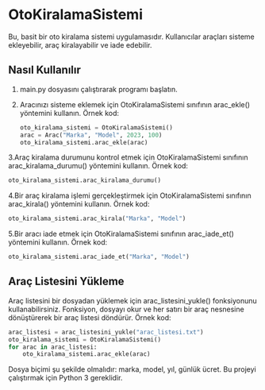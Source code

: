 # OtoKiralamaSistemi

Bu, basit bir oto kiralama sistemi uygulamasıdır. Kullanıcılar araçları sisteme ekleyebilir, araç kiralayabilir ve iade edebilir.

## Nasıl Kullanılır

1. main.py dosyasını çalıştırarak programı başlatın.
2. Aracınızı sisteme eklemek için OtoKiralamaSistemi sınıfının arac_ekle() yöntemini kullanın. Örnek kod: 

   ```python
   oto_kiralama_sistemi = OtoKiralamaSistemi()
   arac = Arac("Marka", "Model", 2023, 100)
   oto_kiralama_sistemi.arac_ekle(arac)
   ```
3.Araç kiralama durumunu kontrol etmek için OtoKiralamaSistemi sınıfının arac_kiralama_durumu() yöntemini kullanın. Örnek kod:
   ```python
   oto_kiralama_sistemi.arac_kiralama_durumu()
```
4.Bir araç kiralama işlemi gerçekleştirmek için OtoKiralamaSistemi sınıfının arac_kirala() yöntemini kullanın. Örnek kod:
```python
oto_kiralama_sistemi.arac_kirala("Marka", "Model")
```
5.Bir aracı iade etmek için OtoKiralamaSistemi sınıfının arac_iade_et() yöntemini kullanın. Örnek kod:
 ```python
oto_kiralama_sistemi.arac_iade_et("Marka", "Model")
```

## Araç Listesini Yükleme
Araç listesini bir dosyadan yüklemek için arac_listesini_yukle() fonksiyonunu kullanabilirsiniz. Fonksiyon, dosyayı okur ve her satırı bir araç nesnesine dönüştürerek bir araç listesi döndürür. Örnek kod:
```python
arac_listesi = arac_listesini_yukle("arac_listesi.txt")
oto_kiralama_sistemi = OtoKiralamaSistemi()
for arac in arac_listesi:
    oto_kiralama_sistemi.arac_ekle(arac)
```
Dosya biçimi şu şekilde olmalıdır: marka, model, yıl, günlük ücret.
Bu projeyi çalıştırmak için Python 3 gereklidir.
